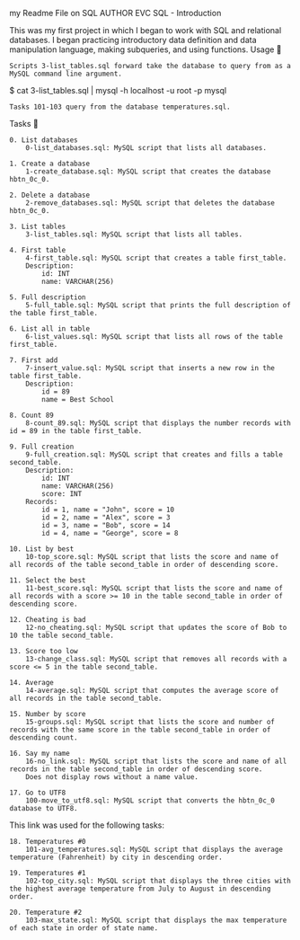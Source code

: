 my Readme File on SQL
AUTHOR EVC 
SQL - Introduction

This was my first project in which I began to work with SQL and relational databases. I began practicing introductory data definition and data manipulation language, making subqueries, and using functions.
Usage 🐬

    Scripts 3-list_tables.sql forward take the database to query from as a MySQL command line argument.

$ cat 3-list_tables.sql | mysql -h localhost -u root -p mysql

    Tasks 101-103 query from the database temperatures.sql.

Tasks 📃

    0. List databases
        0-list_databases.sql: MySQL script that lists all databases.

    1. Create a database
        1-create_database.sql: MySQL script that creates the database hbtn_0c_0.

    2. Delete a database
        2-remove_databases.sql: MySQL script that deletes the database hbtn_0c_0.

    3. List tables
        3-list_tables.sql: MySQL script that lists all tables.

    4. First table
        4-first_table.sql: MySQL script that creates a table first_table.
        Description:
            id: INT
            name: VARCHAR(256)

    5. Full description
        5-full_table.sql: MySQL script that prints the full description of the table first_table.

    6. List all in table
        6-list_values.sql: MySQL script that lists all rows of the table first_table.

    7. First add
        7-insert_value.sql: MySQL script that inserts a new row in the table first_table.
        Description:
            id = 89
            name = Best School

    8. Count 89
        8-count_89.sql: MySQL script that displays the number records with id = 89 in the table first_table.

    9. Full creation
        9-full_creation.sql: MySQL script that creates and fills a table second_table.
        Description:
            id: INT
            name: VARCHAR(256)
            score: INT
        Records:
            id = 1, name = "John", score = 10
            id = 2, name = "Alex", score = 3
            id = 3, name = "Bob", score = 14
            id = 4, name = "George", score = 8

    10. List by best
        10-top_score.sql: MySQL script that lists the score and name of all records of the table second_table in order of descending score.

    11. Select the best
        11-best_score.sql: MySQL script that lists the score and name of all records with a score >= 10 in the table second_table in order of descending score.

    12. Cheating is bad
        12-no_cheating.sql: MySQL script that updates the score of Bob to 10 the table second_table.

    13. Score too low
        13-change_class.sql: MySQL script that removes all records with a score <= 5 in the table second_table.

    14. Average
        14-average.sql: MySQL script that computes the average score of all records in the table second_table.

    15. Number by score
        15-groups.sql: MySQL script that lists the score and number of records with the same score in the table second_table in order of descending count.

    16. Say my name
        16-no_link.sql: MySQL script that lists the score and name of all records in the table second_table in order of descending score.
        Does not display rows without a name value.

    17. Go to UTF8
        100-move_to_utf8.sql: MySQL script that converts the hbtn_0c_0 database to UTF8.

This link was used for the following tasks:

    18. Temperatures #0
        101-avg_temperatures.sql: MySQL script that displays the average temperature (Fahrenheit) by city in descending order.

    19. Temperatures #1
        102-top_city.sql: MySQL script that displays the three cities with the highest average temperature from July to August in descending order.

    20. Temperature #2
        103-max_state.sql: MySQL script that displays the max temperature of each state in order of state name.


